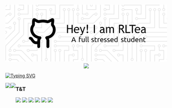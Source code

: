 <!-- ### Hi there 👋 -->
<!-- ![Header](https://raw.githubusercontent.com/RoaraeonLiou/RoaraeonLiou/main/github-header-image.png) -->
<!-- ![Header](./github-header-image.png) -->
<div align="center"> 
  <img src="https://raw.githubusercontent.com/RoaraeonLiou/RoaraeonLiou/main/github-header-image.png"> 
  <img align="center" src="https://komarev.com/ghpvc/?username=RoaraeonLiou" />
</div>

[![Typing SVG](https://readme-typing-svg.demolab.com?font=Fira+Code&pause=1000&color=2977CB&center=true&vCenter=true&multiline=true&repeat=false&random=false&width=435&lines=Welcome+to+RLTea's+Github)](https://git.io/typing-svg)



<div style="width:100%;">
<a href="https://github.com/RoaraeonLiou">
  <img style="display:inline-block;float:left;width=50%;" align="center" src="https://github-readme-stats.vercel.app/api?username=RoaraeonLiou&show_icons=true" height="180"/>
</a>
<a href="https://github.com/anuraghazra/convoychat">
  <img style="display:inline-block;float:left;width=50%;" align="center" src="https://github-readme-stats.vercel.app/api/top-langs/?username=RoaraeonLiou&hide=jupyter%20notebook&layout=compact" height="180"/>
</a>
</div>
<!--
[![Readme Card](https://github-readme-stats.vercel.app/api?username=RoaraeonLiou&show_icons=true&title_color=ffffff&icon_color=bb2acf&text_color=daf7dc&bg_color=151515&card_width=300)](https://github.com/RoaraeonLiou)[![Top Langs](https://github-readme-stats.vercel.app/api/top-langs/?username=RoaraeonLiou&layout=compact&exclude_repo=RoaraeonLiou.github.io&title_color=ffffff&icon_color=bb2acf&text_color=daf7dc&bg_color=151515&height=30)](https://github.com/RoaraeonLiou)
-->

### T&T

<!-- [![](https://img.shields.io/badge/-Java-007396?style=flat-square&logo=java&logoColor=ffffff)](https://github.com/RoaraeonLiou) -->

![](https://img.shields.io/badge/OS-Linux-informational?style=flat&logo=linux&logoColor=white&color=2bbc8a)
![](https://img.shields.io/badge/OS-Windows-informational?style=flat&logo=windows&logoColor=white&color=2bbc8a)
![](https://img.shields.io/badge/Code-Java-informational?style=flat&logo=java&logoColor=white&color=2bbc8a)
![](https://img.shields.io/badge/Code-Python-informational?style=flat&logo=python&logoColor=white&color=2bbc8a)
![](https://img.shields.io/badge/Code-C++-informational?style=flat&logo=cplusplus&logoColor=white&color=2bbc8a)
![](https://img.shields.io/badge/Code-GoLang-informational?style=flat&logo=go&logoColor=white&color=2bbc8a)

<!--
🌱 It's RLTEA space.
**RoaraeonLiou/RoaraeonLiou** is a ✨ _special_ ✨ repository because its `README.md` (this file) appears on your GitHub profile.

Here are some ideas to get you started:

- 🔭 I’m currently working on ...
- 🌱 I’m currently learning ...
- 👯 I’m looking to collaborate on ...
- 🤔 I’m looking for help with ...
- 💬 Ask me about ...
- 📫 How to reach me: ...
- 😄 Pronouns: ...
- ⚡ Fun fact: ...
-->


<!--https://cloud.tencent.com/developer/article/1866501-->
<!--
<a href="https://github.com/anuraghazra/github-readme-stats">
  <img align="center" src="https://github-readme-stats.vercel.app/api/pin/?username=anuraghazra&repo=github-readme-stats" />
</a>
<a href="https://github.com/RoaraeonLiou/Qt-based-algorithms-run-visualization-Application">
  <img align="center" src="https://github-readme-stats.vercel.app/api/pin/?username=RoaraeonLiou&repo=Qt-based-algorithms-run-visualization-Application" />
</a>



# Pinned


<a href="https://github.com/RoaraeonLiou/Qt-based-algorithms-run-visualization-Application">
  <img align="center" src="https://github-readme-stats.vercel.app/api/pin/?username=RoaraeonLiou&repo=Qt-based-algorithms-run-visualization-Application" />
</a>
<a href="https://github.com/RoaraeonLiou/ProcessBar">
  <img align="center" src="https://github-readme-stats.vercel.app/api/pin/?username=RoaraeonLiou&repo=ProcessBar" />
</a>
<a href="https://github.com/RoaraeonLiou/SimCodeRetrieve">
  <img align="center" src="https://github-readme-stats.vercel.app/api/pin/?username=RoaraeonLiou&repo=SimCodeRetrieve" />
</a>
<a href="https://github.com/RoaraeonLiou/bug_classification_based_on_LDA_theme_characteristics">
  <img align="center" src="https://github-readme-stats.vercel.app/api/pin/?username=RoaraeonLiou&repo=bug_classification_based_on_LDA_theme_characteristics" />
</a>
<a href="https://github.com/RoaraeonLiou/Networking_Course_Design">
  <img align="center" src="https://github-readme-stats.vercel.app/api/pin/?username=RoaraeonLiou&repo=Networking_Course_Design" />
</a>
<a href="https://github.com/RoaraeonLiou/Proteus-Electronic-clock">
  <img align="center" src="https://github-readme-stats.vercel.app/api/pin/?username=RoaraeonLiou&repo=Proteus-Electronic-clock" />
</a>
-->

